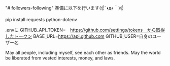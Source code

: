 "# followers-following" 
準備に以下を行います(☝´◑д◐｀)☝

pip install requests python-dotenv

.envに
GITHUB_API_TOKEN=　https://github.com/settings/tokens　から取得したトークン
BASE_URL=https://api.github.com
GITHUB_USER=自身のユーザー名


May all people, including myself, see each other as friends. May the world be liberated from vested interests, money, and laws.